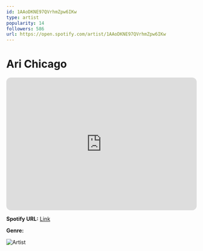 ```yaml
---
id: 1AAoDKNE97QVrhmZpw6IKw
type: artist
popularity: 14
followers: 586
url: https://open.spotify.com/artist/1AAoDKNE97QVrhmZpw6IKw
---
```

# Ari Chicago

<iframe style="border-radius:12px" src="https://open.spotify.com/embed/artist/1AAoDKNE97QVrhmZpw6IKw" width="100%" height="352" frameBorder="0" allowfullscreen="" allow="autoplay; clipboard-write; encrypted-media; fullscreen; picture-in-picture" loading="lazy"></iframe>

**Spotify URL:** [Link](https://open.spotify.com/artist/1AAoDKNE97QVrhmZpw6IKw)

**Genre:** 

![Artist](https://i.scdn.co/image/ab6761610000e5eb0c4caf54e06a1722f5ab2eb6)
